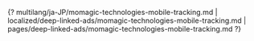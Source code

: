 {? multilang/ja-JP/momagic-technologies-mobile-tracking.md | localized/deep-linked-ads/momagic-technologies-mobile-tracking.md | pages/deep-linked-ads/momagic-technologies-mobile-tracking.md ?}
